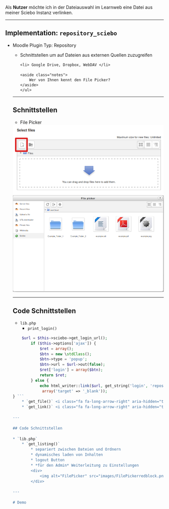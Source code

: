 Als **Nutzer** möchte ich in der Dateiauswahl im Learnweb eine Datei aus meiner Sciebo Instanz verlinken.

---


## Implementation: `repository_sciebo`
<ul>
<li> Moodle Plugin Typ: Repository </li>
<ul>
    <li> Schnittstellen um auf Dateien aus externen Quellen zuzugreifen </li>

    <li> Google Drive, Dropbox, WebDAV </li>

    <aside class="notes">
        Wer von Ihnen kennt den File Picker?
    </aside>
    </ul>
</ul>

---

## Schnittstellen

* File Picker
<div>
	<img alt="FilePicker" src="images/SelectFilesredblock.png">
</div>
<div>
	<img alt="filledFilePicker" src="images/completeFilePicker.png">
</div>

---

## Code Schnittstellen
* `lib.php`
    * `print_login()`
``` php
    $url = $this->sciebo->get_login_url();
        if ($this->options['ajax']) {
            $ret = array();
            $btn = new \stdClass();
            $btn->type = 'popup';
            $btn->url = $url->out(false);
            $ret['login'] = array($btn);
            return $ret;
        } else {
            echo html_writer::link($url, get_string('login', 'repository'),
             array('target' => '_blank'));
} ```
    * `get_file()` <i class="fa fa-long-arrow-right" aria-hidden="true"></i> sendet eine Anfrage an das admin_tool
    * `get_link()` <i class="fa fa-long-arrow-right" aria-hidden="true"></i> sendet eine Anfrage an das admin_tool

---

## Code Schnittstellen

* `lib.php`
    * `get_listing()`
        * separiert zwischen Dateien und Ordnern
        * dynamisches laden von Inhalten
        * logout Button
        * *für den Admin* Weiterleitung zu Einstellungen
        <div>
        	<img alt="FilePicker" src="images/FilePickerredblock.png" width=150%>
        </div>

---

# Demo
